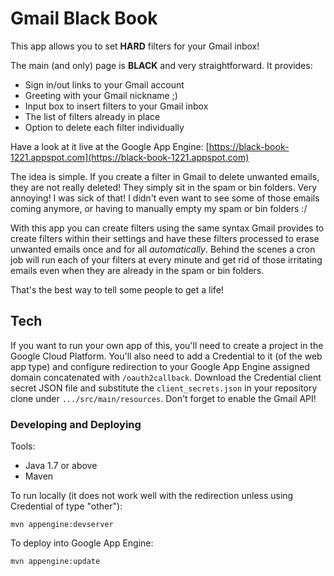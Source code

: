 Gmail Black Book
================

This app allows you to set **HARD** filters for your Gmail inbox!

The main (and only) page is **BLACK** and very straightforward. It provides:

- Sign in/out links to your Gmail account
- Greeting with your Gmail nickname ;)
- Input box to insert filters to your Gmail inbox
- The list of filters already in place
- Option to delete each filter individually

Have a look at it live at the Google App Engine: [https://black-book-1221.appspot.com](https://black-book-1221.appspot.com)

The idea is simple. If you create a filter in Gmail to delete unwanted emails, they are not really deleted! They simply
sit in the spam or bin folders. Very annoying! I was sick of that! I didn't even want to see some of those emails coming
anymore, or having to manually empty my spam or bin folders :/

With this app you can create filters using the same syntax Gmail provides to create filters within their settings and
have these filters processed to erase unwanted emails once and for all *automatically*. Behind the scenes a cron job
will run each of your filters at every minute and get rid of those irritating emails even when they are already in the
spam or bin folders.

That's the best way to tell some people to get a life!

Tech
----

If you want to run your own app of this, you'll need to create a project in the Google Cloud Platform. You'll also need
to add a Credential to it (of the web app type) and configure redirection to your Google App Engine assigned domain
concatenated with `/oauth2callback`. Download the Credential client secret JSON file and substitute the
`client_secrets.json` in your repository clone under `.../src/main/resources`. Don't forget to enable the Gmail API!

### Developing and Deploying

Tools:

- Java 1.7 or above
- Maven

To run locally (it does not work well with the redirection unless using Credential of type "other"):

    mvn appengine:devserver

To deploy into Google App Engine:

    mvn appengine:update
